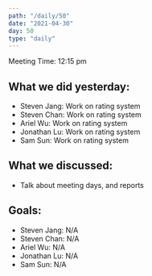 ```yaml
---
path: "/daily/50"
date: "2021-04-30"
day: 50
type: "daily"
---
```


<!-- Copy and paste the converted output. -->


Meeting Time: 12:15 pm


## What we did yesterday:



*   Steven Jang: Work on rating system
*   Steven Chan: Work on rating system
*   Ariel Wu: Work on rating system
*   Jonathan Lu: Work on rating system
*   Sam Sun: Work on rating system


## What we discussed:



*   Talk about meeting days, and reports


## Goals:



*   Steven Jang: N/A
*   Steven Chan: N/A
*   Ariel Wu: N/A
*   Jonathan Lu: N/A
*   Sam Sun: N/A